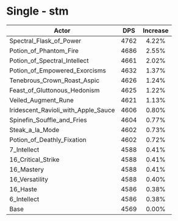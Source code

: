 # Single - stm
| Actor | DPS | Increase |
|---|:---:|:---:|
|Spectral_Flask_of_Power|4762|4.22%|
|Potion_of_Phantom_Fire|4686|2.55%|
|Potion_of_Spectral_Intellect|4661|2.02%|
|Potion_of_Empowered_Exorcisms|4632|1.37%|
|Tenebrous_Crown_Roast_Aspic|4626|1.24%|
|Feast_of_Gluttonous_Hedonism|4625|1.22%|
|Veiled_Augment_Rune|4621|1.13%|
|Iridescent_Ravioli_with_Apple_Sauce|4606|0.80%|
|Spinefin_Souffle_and_Fries|4604|0.77%|
|Steak_a_la_Mode|4602|0.73%|
|Potion_of_Deathly_Fixation|4602|0.72%|
|7_Intellect|4588|0.41%|
|16_Critical_Strike|4588|0.41%|
|16_Mastery|4588|0.41%|
|16_Versatility|4588|0.40%|
|16_Haste|4586|0.38%|
|6_Intellect|4586|0.38%|
|Base|4569|0.00%|
